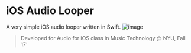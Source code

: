 # iOS Audio Looper
A very simple iOS audio looper written in Swift.
![image](https://github.com/juniorxsound/iOS_Looper_ProblemSet_3/blob/master/Docs/Screen%20Shot%202017-11-16%20at%2012.45.59%20AM.png)
> Developed for Audio for iOS class in Music Technology @ NYU, Fall 17'
